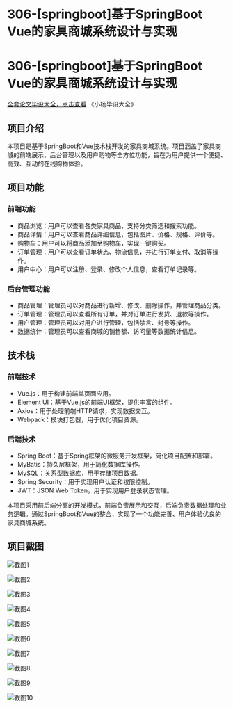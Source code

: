 # 306-[springboot]基于SpringBoot Vue的家具商城系统设计与实现

# 306-[springboot]基于SpringBoot Vue的家具商城系统设计与实现

[全套论文毕设大全，点击查看](https://www.yuque.com/yuqueyonghux32e1j/kxdc9g?#) 《小杨毕设大全》

## 项目介绍

本项目是基于SpringBoot和Vue技术栈开发的家具商城系统。项目涵盖了家具商城的前端展示、后台管理以及用户购物等全方位功能，旨在为用户提供一个便捷、高效、互动的在线购物体验。

## 项目功能

### 前端功能

- 商品浏览：用户可以查看各类家具商品，支持分类筛选和搜索功能。
- 商品详情：用户可以查看商品详细信息，包括图片、价格、规格、评价等。
- 购物车：用户可以将商品添加至购物车，实现一键购买。
- 订单管理：用户可以查看订单状态、物流信息，并进行订单支付、取消等操作。
- 用户中心：用户可以注册、登录、修改个人信息，查看订单记录等。

### 后台管理功能

- 商品管理：管理员可以对商品进行新增、修改、删除操作，并管理商品分类。
- 订单管理：管理员可以查看所有订单，并对订单进行发货、退款等操作。
- 用户管理：管理员可以对用户进行管理，包括禁言、封号等操作。
- 数据统计：管理员可以查看商城的销售额、访问量等数据统计信息。

## 技术栈

### 前端技术

- Vue.js：用于构建前端单页面应用。
- Element UI：基于Vue.js的前端UI框架，提供丰富的组件。
- Axios：用于处理前端HTTP请求，实现数据交互。
- Webpack：模块打包器，用于优化项目资源。

### 后端技术

- Spring Boot：基于Spring框架的微服务开发框架，简化项目配置和部署。
- MyBatis：持久层框架，用于简化数据库操作。
- MySQL：关系型数据库，用于存储项目数据。
- Spring Security：用于实现用户认证和权限控制。
- JWT：JSON Web Token，用于实现用户登录状态管理。

本项目采用前后端分离的开发模式，前端负责展示和交互，后端负责数据处理和业务逻辑。通过SpringBoot和Vue的整合，实现了一个功能完善、用户体验优良的家具商城系统。

## 项目截图

![截图1](https://kevinyang.oss-cn-shenzhen.aliyuncs.com/ItprojectImage%2F306-%5Bspringboot%5D%E5%9F%BA%E4%BA%8ESpringBoot%20Vue%E7%9A%84%E5%AE%B6%E5%85%B7%E5%95%86%E5%9F%8E%E7%B3%BB%E7%BB%9F%E8%AE%BE%E8%AE%A1%E4%B8%8E%E5%AE%9E%E7%8E%B0%2Fimg_1.jpg)

![截图2](https://kevinyang.oss-cn-shenzhen.aliyuncs.com/ItprojectImage%2F306-%5Bspringboot%5D%E5%9F%BA%E4%BA%8ESpringBoot%20Vue%E7%9A%84%E5%AE%B6%E5%85%B7%E5%95%86%E5%9F%8E%E7%B3%BB%E7%BB%9F%E8%AE%BE%E8%AE%A1%E4%B8%8E%E5%AE%9E%E7%8E%B0%2Fimg_2.jpg)

![截图3](https://kevinyang.oss-cn-shenzhen.aliyuncs.com/ItprojectImage%2F306-%5Bspringboot%5D%E5%9F%BA%E4%BA%8ESpringBoot%20Vue%E7%9A%84%E5%AE%B6%E5%85%B7%E5%95%86%E5%9F%8E%E7%B3%BB%E7%BB%9F%E8%AE%BE%E8%AE%A1%E4%B8%8E%E5%AE%9E%E7%8E%B0%2Fimg_3.jpg)

![截图4](https://kevinyang.oss-cn-shenzhen.aliyuncs.com/ItprojectImage%2F306-%5Bspringboot%5D%E5%9F%BA%E4%BA%8ESpringBoot%20Vue%E7%9A%84%E5%AE%B6%E5%85%B7%E5%95%86%E5%9F%8E%E7%B3%BB%E7%BB%9F%E8%AE%BE%E8%AE%A1%E4%B8%8E%E5%AE%9E%E7%8E%B0%2Fimg_4.jpg)

![截图5](https://kevinyang.oss-cn-shenzhen.aliyuncs.com/ItprojectImage%2F306-%5Bspringboot%5D%E5%9F%BA%E4%BA%8ESpringBoot%20Vue%E7%9A%84%E5%AE%B6%E5%85%B7%E5%95%86%E5%9F%8E%E7%B3%BB%E7%BB%9F%E8%AE%BE%E8%AE%A1%E4%B8%8E%E5%AE%9E%E7%8E%B0%2Fimg_5.jpg)

![截图6](https://kevinyang.oss-cn-shenzhen.aliyuncs.com/ItprojectImage%2F306-%5Bspringboot%5D%E5%9F%BA%E4%BA%8ESpringBoot%20Vue%E7%9A%84%E5%AE%B6%E5%85%B7%E5%95%86%E5%9F%8E%E7%B3%BB%E7%BB%9F%E8%AE%BE%E8%AE%A1%E4%B8%8E%E5%AE%9E%E7%8E%B0%2Fimg_6.jpg)

![截图7](https://kevinyang.oss-cn-shenzhen.aliyuncs.com/ItprojectImage%2F306-%5Bspringboot%5D%E5%9F%BA%E4%BA%8ESpringBoot%20Vue%E7%9A%84%E5%AE%B6%E5%85%B7%E5%95%86%E5%9F%8E%E7%B3%BB%E7%BB%9F%E8%AE%BE%E8%AE%A1%E4%B8%8E%E5%AE%9E%E7%8E%B0%2Fimg_7.jpg)

![截图8](https://kevinyang.oss-cn-shenzhen.aliyuncs.com/ItprojectImage%2F306-%5Bspringboot%5D%E5%9F%BA%E4%BA%8ESpringBoot%20Vue%E7%9A%84%E5%AE%B6%E5%85%B7%E5%95%86%E5%9F%8E%E7%B3%BB%E7%BB%9F%E8%AE%BE%E8%AE%A1%E4%B8%8E%E5%AE%9E%E7%8E%B0%2Fimg_8.jpg)

![截图9](https://kevinyang.oss-cn-shenzhen.aliyuncs.com/ItprojectImage%2F306-%5Bspringboot%5D%E5%9F%BA%E4%BA%8ESpringBoot%20Vue%E7%9A%84%E5%AE%B6%E5%85%B7%E5%95%86%E5%9F%8E%E7%B3%BB%E7%BB%9F%E8%AE%BE%E8%AE%A1%E4%B8%8E%E5%AE%9E%E7%8E%B0%2Fimg_9.jpg)

![截图10](https://kevinyang.oss-cn-shenzhen.aliyuncs.com/ItprojectImage%2F306-%5Bspringboot%5D%E5%9F%BA%E4%BA%8ESpringBoot%20Vue%E7%9A%84%E5%AE%B6%E5%85%B7%E5%95%86%E5%9F%8E%E7%B3%BB%E7%BB%9F%E8%AE%BE%E8%AE%A1%E4%B8%8E%E5%AE%9E%E7%8E%B0%2Fimg_10.jpg)

